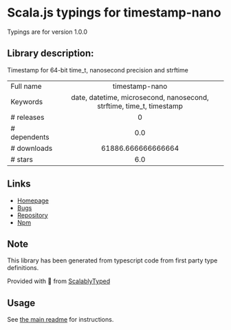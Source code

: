 
# Scala.js typings for timestamp-nano

Typings are for version 1.0.0

## Library description:
Timestamp for 64-bit time_t, nanosecond precision and strftime

|                    |                 |
| ------------------ | :-------------: |
| Full name          | timestamp-nano |
| Keywords           | date, datetime, microsecond, nanosecond, strftime, time_t, timestamp |
| # releases         | 0 |
| # dependents       | 0.0 |
| # downloads        | 61886.666666666664 |
| # stars            | 6.0 |

## Links
- [Homepage](https://github.com/kawanet/timestamp-nano#readme)
- [Bugs](https://github.com/kawanet/timestamp-nano/issues)
- [Repository](https://github.com/kawanet/timestamp-nano)
- [Npm](https://www.npmjs.com/package/timestamp-nano)
    


## Note
This library has been generated from typescript code from first party type definitions.

Provided with :purple_heart: from [ScalablyTyped](https://github.com/oyvindberg/ScalablyTyped)

## Usage
See [the main readme](../../readme.md) for instructions.


